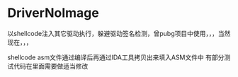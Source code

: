 # DriverNoImage
以shellcode注入其它驱动执行，躲避驱动签名检测，曾pubg项目中使用，，，当然现在，，，


shellcode asm文件通过编译后再通过IDA工具拷贝出来填入ASM文件中
有部分测试代码在里面需要做适当修改
